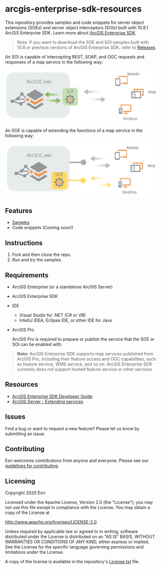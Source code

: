 # arcgis-enterprise-sdk-resources

This repository provides samples and code snippets for server object extensions (SOEs) and server object interceptors (SOIs) built with 10.8.1 ArcGIS Enterprise SDK. Learn more about [ArcGIS Enterprise SDK](https://developers.arcgis.com/enterprise-sdk/).

> Note: If you want to download the SOE and SOI samples built with 10.8 or previous versions of ArcGIS Enterprise SDK, refer to [Releases](https://github.com/Esri/arcgis-enterprise-sdk-resources/releases).

An SOI is capable of intercepting REST, SOAP, and OGC requests and responses of a map service in the following way:
<p align="center">
  <img src="images/soi.PNG">
</p>

An SOE is capable of extending the functions of a map service in the following way:
<p align="center">
  <img src="images/soe.PNG">
</p>

## Features
- [Samples](Samples)
- Code snippets (Coming soon!)

## Instructions
1. Fork and then clone the repo. 
2. Run and try the samples.

## Requirements
* ArcGIS Enterprise (or a standalone ArcGIS Server)
* ArcGIS Enterprise SDK
* IDE
   * Visual Studio for .NET (C# or VB) 
   * IntelliJ IDEA, Eclipse IDE, or other IDE for Java
* ArcGIS Pro 

   ArcGIS Pro is required to prepare or publish the service that the SOE or SOI can be enabled with. 
   
> **Note:** ArcGIS Enterprise SDK supports map services published from ArcGIS Pro, including their feature access and OGC capabilities, such as feature service, WMS service, and so on. ArcGIS Enterprise SDK currently does not support hosted feature service or other services. 

## Resources
* [ArcGIS Enterprise SDK Developer Guide](https://developers.arcgis.com/enterprise-sdk/)
* [ArcGIS Server - Extending services](https://enterprise.arcgis.com/en/server/latest/develop/windows/about-extending-services.htm)


## Issues
Find a bug or want to request a new feature?  Please let us know by submitting an issue.

## Contributing
Esri welcomes contributions from anyone and everyone. Please see our [guidelines for contributing](https://github.com/esri/contributing).

## Licensing
Copyright 2020 Esri

Licensed under the Apache License, Version 2.0 (the "License");
you may not use this file except in compliance with the License.
You may obtain a copy of the License at

   http://www.apache.org/licenses/LICENSE-2.0

Unless required by applicable law or agreed to in writing, software
distributed under the License is distributed on an "AS IS" BASIS,
WITHOUT WARRANTIES OR CONDITIONS OF ANY KIND, either express or implied.
See the License for the specific language governing permissions and
limitations under the License.

A copy of the license is available in the repository's [License.txt](https://github.com/hanhansun/arcgis-enterprise-sdk-samples/blob/master/License.txt) file.
